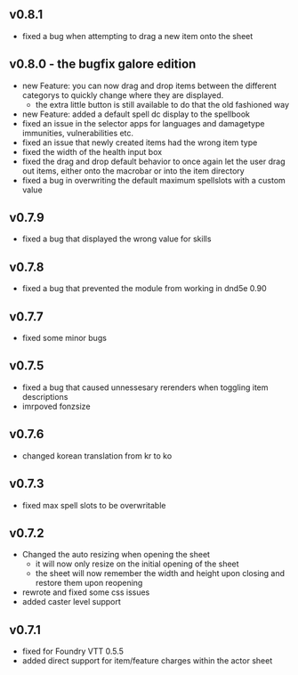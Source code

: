 ## v0.8.1
 - fixed a bug when attempting to drag a new item onto the sheet

## v0.8.0 - the bugfix galore edition
 - new Feature: you can now drag and drop items between the different categorys to quickly change where they are displayed.
    - the extra little button is still available to do that the old fashioned way
 - new Feature: added a default spell dc display to the spellbook
 - fixed an issue in the selector apps for languages and damagetype immunities, vulnerabilities etc.
 - fixed an issue that newly created items had the wrong item type
 - fixed the width of the health input box
 - fixed the drag and drop default behavior to once again let the user drag out items, either onto the macrobar or into the item directory
 - fixed a bug in overwriting the default maximum spellslots with a custom value

## v0.7.9
 - fixed a bug that displayed the wrong value for skills

## v0.7.8
 - fixed a bug that prevented the module from working in dnd5e 0.90

## v0.7.7
 - fixed some minor bugs

## v0.7.5
 - fixed a bug that caused unnessesary rerenders when toggling item descriptions
 - imrpoved fonzsize

## v0.7.6
 - changed korean translation from kr to ko

## v0.7.3
 - fixed max spell slots to be overwritable

## v0.7.2
  - Changed the auto resizing when opening the sheet
    - it will now only resize on the initial opening of the sheet
    - the sheet will now remember the width and height upon closing and restore them upon reopening
  - rewrote and fixed some css issues
  - added caster level support

## v0.7.1
 - fixed for Foundry VTT 0.5.5
 - added direct support for item/feature charges within the actor sheet

